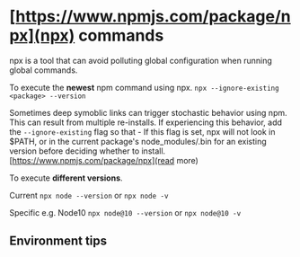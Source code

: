# [https://www.npmjs.com/package/npx](npx) commands

npx is a tool that can avoid polluting global configuration when running global commands.

To execute the **newest** npm command using npx.
`npx --ignore-existing <package> --version`

Sometimes deep symoblic links can trigger stochastic behavior using npm. This can result from multiple re-installs. If experiencing this behavior, add the `--ignore-existing` flag so that - If this flag is set, npx will not look in $PATH, or in the current package's node_modules/.bin for an existing version before deciding whether to install. [https://www.npmjs.com/package/npx](read more)

To execute **different versions**.

Current
`npx node --version` or `npx node -v`

Specific
e.g. Node10
`npx node@10 --version` or `npx node@10 -v`

## Environment tips

